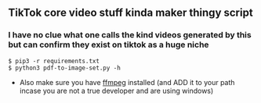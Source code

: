 ## TikTok core video stuff kinda maker thingy script

### I have no clue what one calls the kind videos generated by this but can confirm they exist on tiktok as a huge niche

    $ pip3 -r requirements.txt
    $ python3 pdf-to-image-set.py -h

- Also make sure you have [ffmpeg](https://ffmpeg.org/) installed (and ADD it to your path incase you are not a true developer and are using windows)